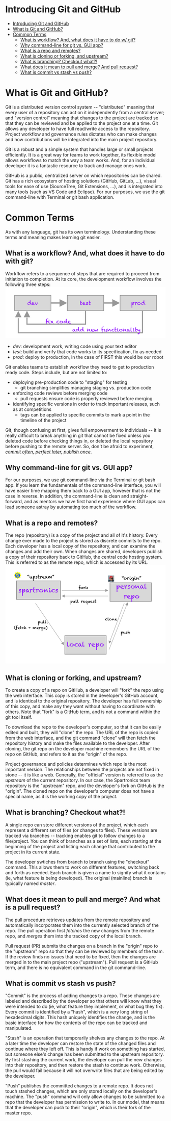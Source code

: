 # Introducing Git and GitHub
<!-- TOC -->

- [Introducing Git and GitHub](#introducing-git-and-github)
- [What is Git and GitHub?](#what-is-git-and-github)
- [Common Terms](#common-terms)
    - [What is workflow? And, what does it have to do w/ git?](#what-is-workflow-and-what-does-it-have-to-do-w-git)
    - [Why command-line for git vs. GUI app?](#why-command-line-for-git-vs-gui-app)
    - [What is a repo and remotes?](#what-is-a-repo-and-remotes)
    - [What is cloning or forking, and upstream?](#what-is-cloning-or-forking-and-upstream)
    - [What is branching? Checkout what?!](#what-is-branching-checkout-what)
    - [What does it mean to pull and merge? And pull request?](#what-does-it-mean-to-pull-and-merge-and-pull-request)
    - [What is commit vs stash vs push?](#what-is-commit-vs-stash-vs-push)

<!-- /TOC -->

# What is Git and GitHub?
Git is a distributed version control system -- "distributed" meaning that
every user of a repository can act on it independently from a central server;
and "version control" meaning that changes to the project are tracked so that
they can be reviewed and be applied to the project one at a time. Git
allows any developer to have full read/write access to the repository. Project
workflow and governance rules dictates who can make changes and how contributions
will be integrated into the main project repository.

Git is a robust and a simple system that handles large or small projects
efficiently. It is a great way for teams to work together, its flexible model
allows workflows to match the way a team works. And, for an individual
developer it is a fantastic resource to track and manage ones work.

GitHub is a public, centralized server on which repositories can be shared.
Git has a rich ecosystem of hosting solutions (GitHub, GitLab, ...),
visual tools for ease of use (SourceTree, Git Extensions, ...),
and is integrated into many tools (such as VS Code and Eclipse). For our
purposes, we use the git command-line with Terminal or git bash application.

# Common Terms
As with any language, git has its own terminology. Understanding these terms
and meaning makes learning git easier.

## What is a workflow? And, what does it have to do with git?
Workflow refers to a sequence of steps that are required to proceed from
initiation to completion. At its core, the development workflow involves
the following three steps:
![Development Workflow](images/dev_workflow.png)
* _dev_: development work, writing code using your text editor
* _test_: build and verify that code works to its specification, fix as needed
* _prod_: deploy to production, in the case of FIRST this would be our robot

Git enables teams to establish workflow they need to get to production ready code.
Steps include, but are not limited to:
* deploying pre-production code to "staging" for testing
  * git branching simplifies managing staging vs. production code
* enforcing code reviews before merging code
  * pull requests ensure code is properly reviewed before merging
* identifying specific versions in order to track important releases, such as at competitions
  * tags can be applied to specific commits to mark a point in the timeline of the project

Git, though confusing at first, gives full empowerment to individuals --
it is really difficult to break anything in git that cannot be fixed unless you
deleted code before checking things in, or deleted the local repository before
pushing to the remote server. So, don't be afraid to experiment,
[_commit often, perfect later, publish once_](https://sethrobertson.github.io/GitBestPractices/).

## Why command-line for git vs. GUI app?
For our purposes, we use git command-line via the Terminal or git bash app. If you
learn the fundamentals of the command-line interface, you will have easier time
mapping them back to a GUI app, however that is not the case in reverse. In addition,
the command-line is clean and straight-forward, and as mentors we have first hand
experience where GUI apps can lead someone astray by automating too much of the
workflow.

## What is a repo and remotes?
The repo (repository) is a copy of the project and all of it's history. Every change
ever made to the project is stored as discrete commits to the repo. Each developer
has a local copy of the repository, and can examine the changes and add their own.
When changes are shared, developers publish a copy of their repository back
to GitHub, the central code hosting system. This is referred to as the remote repo,
which is accessed by its URL.
![Relationship between repos](images/repos.png)

## What is cloning or forking, and upstream?
To create a copy of a repo on GitHub, a developer will "fork" the repo using the
web interface. This copy is stored in the developer's GitHub account, and is
identical to the original repository. The developer has full ownership of this
copy, and make any they want without having to coordinate with others. Note that
"fork" is a GitHub term, and is not a command within the git tool itself.

To download the repo to the developer's computer, so that it can be easily edited
and built, they will "clone" the repo. The URL of the repo is copied from the
web interface, and the git command "clone" will then fetch the repository history
and make the files available to the developer. After cloning, the git repo on
the developer machine remembers the URL of the repo on GitHub, and refers to
it as the "origin" of the repo.

Project governance and policies determines which repo is the most important
version. The relationships between the projects are not fixed in stone -- it is
like a web. Generally, the "official" version is referred to as the _upstream_
of the current repository. In our case, the Spartronics team repository is the
"upstream" repo, and the developer's fork on GitHub is the "origin". The cloned
repo on the developer's computer does not have a special name, as it is the
working copy of the project.

## What is branching? Checkout what?!
A single repo can store different versions of the project, which each represent
a different set of files (or changes to files). These versions are
tracked via branches -- tracking enables git to follow changes to a
file/project. You can think of branches as a set of lists, each starting at
the beginning of the project and listing each change that contributed to the
project in its current state.

The developer swtiches from branch to branch using the "checkout" command.
This allows them to work on different features, switching back and forth
as needed. Each branch is given a name to signify what it contains (ie, what
feature is being developed). The original (mainline) branch is typically
named _master_.

## What does it mean to pull and merge? And what is a pull request?
The pull procedure retrieves updates from the remote repository and automatically
incorporates them into the currently selected branch of the repo.
The pull operation first _fetches_ the new changes from the remote repo,
and _merges_ them into the tracked copy of the local branch.

Pull request (PR) submits the changes on a branch in the "origin" repo to the
"upstream" repo so that they can be reviewed by members of the team. If the
review finds no issues that need to be fixed, then the changes are merged
in to the main project repo ("upstream").
Pull request is a GitHub term, and there is no equivalent command in the
git command-line.

## What is commit vs stash vs push?
"Commit" is the process of adding changes to a repo. These changes are
labeled and described by the developer so that others will know what they
were intended to do (ie, what feature they implement, or what bug they fix).
Every commit is identified by a "hash", which is a very long string of
hexadecimal digits. This hash uniquely identifies the change, and is the
basic interface for how the contents of the repo can be tracked and manipulated.

"Stash" is an operation that temporarily shelves any changes to the repo.
At a later time the developer can restore the state of the changed files and
continue where they left off. This is handy if work on something has started,
but someone else's change has been submitted to the upstream repository. By
first stashing the current work, the developer can pull the new changes into
their repository, and then restore the stash to continue work. Otherwise, the
pull would fail because it will not overwrite files that are being edited by
the developer.

"Push" publishes the committed changes to a remote repo. It does not touch
stashed changes, which are only stored locally on the developer's machine.
The "push" command will only allow changes to be submitted to a repo that
the developer has permission to write to. In our model, that means that the
developer can push to their "origin", which is their fork of the master
repo.
